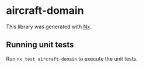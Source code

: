 # aircraft-domain

This library was generated with [Nx](https://nx.dev).

## Running unit tests

Run `nx test aircraft-domain` to execute the unit tests.
